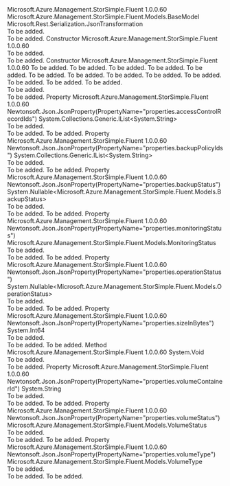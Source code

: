 <Type Name="VolumeInner" FullName="Microsoft.Azure.Management.StorSimple.Fluent.Models.VolumeInner">
  <TypeSignature Language="C#" Value="public class VolumeInner : Microsoft.Azure.Management.StorSimple.Fluent.Models.BaseModel" />
  <TypeSignature Language="ILAsm" Value=".class public auto ansi beforefieldinit VolumeInner extends Microsoft.Azure.Management.StorSimple.Fluent.Models.BaseModel" />
  <TypeSignature Language="DocId" Value="T:Microsoft.Azure.Management.StorSimple.Fluent.Models.VolumeInner" />
  <TypeSignature Language="VB.NET" Value="Public Class VolumeInner&#xA;Inherits BaseModel" />
  <TypeSignature Language="F#" Value="type VolumeInner = class&#xA;    inherit BaseModel" />
  <AssemblyInfo>
    <AssemblyName>Microsoft.Azure.Management.StorSimple.Fluent</AssemblyName>
    <AssemblyVersion>1.0.0.60</AssemblyVersion>
  </AssemblyInfo>
  <Base>
    <BaseTypeName>Microsoft.Azure.Management.StorSimple.Fluent.Models.BaseModel</BaseTypeName>
  </Base>
  <Interfaces />
  <Attributes>
    <Attribute>
      <AttributeName>Microsoft.Rest.Serialization.JsonTransformation</AttributeName>
    </Attribute>
  </Attributes>
  <Docs>
    <summary>To be added.</summary>
    <remarks>To be added.</remarks>
  </Docs>
  <Members>
    <Member MemberName=".ctor">
      <MemberSignature Language="C#" Value="public VolumeInner ();" />
      <MemberSignature Language="ILAsm" Value=".method public hidebysig specialname rtspecialname instance void .ctor() cil managed" />
      <MemberSignature Language="DocId" Value="M:Microsoft.Azure.Management.StorSimple.Fluent.Models.VolumeInner.#ctor" />
      <MemberSignature Language="VB.NET" Value="Public Sub New ()" />
      <MemberType>Constructor</MemberType>
      <AssemblyInfo>
        <AssemblyName>Microsoft.Azure.Management.StorSimple.Fluent</AssemblyName>
        <AssemblyVersion>1.0.0.60</AssemblyVersion>
      </AssemblyInfo>
      <Parameters />
      <Docs>
        <summary>To be added.</summary>
        <remarks>To be added.</remarks>
      </Docs>
    </Member>
    <Member MemberName=".ctor">
      <MemberSignature Language="C#" Value="public VolumeInner (long sizeInBytes, Microsoft.Azure.Management.StorSimple.Fluent.Models.VolumeType volumeType, System.Collections.Generic.IList&lt;string&gt; accessControlRecordIds, Microsoft.Azure.Management.StorSimple.Fluent.Models.VolumeStatus volumeStatus, Microsoft.Azure.Management.StorSimple.Fluent.Models.MonitoringStatus monitoringStatus, string id = null, string name = null, string type = null, Nullable&lt;Microsoft.Azure.Management.StorSimple.Fluent.Models.Kind&gt; kind = null, string volumeContainerId = null, Nullable&lt;Microsoft.Azure.Management.StorSimple.Fluent.Models.OperationStatus&gt; operationStatus = null, Nullable&lt;Microsoft.Azure.Management.StorSimple.Fluent.Models.BackupStatus&gt; backupStatus = null, System.Collections.Generic.IList&lt;string&gt; backupPolicyIds = null);" />
      <MemberSignature Language="ILAsm" Value=".method public hidebysig specialname rtspecialname instance void .ctor(int64 sizeInBytes, valuetype Microsoft.Azure.Management.StorSimple.Fluent.Models.VolumeType volumeType, class System.Collections.Generic.IList`1&lt;string&gt; accessControlRecordIds, valuetype Microsoft.Azure.Management.StorSimple.Fluent.Models.VolumeStatus volumeStatus, valuetype Microsoft.Azure.Management.StorSimple.Fluent.Models.MonitoringStatus monitoringStatus, string id, string name, string type, valuetype System.Nullable`1&lt;valuetype Microsoft.Azure.Management.StorSimple.Fluent.Models.Kind&gt; kind, string volumeContainerId, valuetype System.Nullable`1&lt;valuetype Microsoft.Azure.Management.StorSimple.Fluent.Models.OperationStatus&gt; operationStatus, valuetype System.Nullable`1&lt;valuetype Microsoft.Azure.Management.StorSimple.Fluent.Models.BackupStatus&gt; backupStatus, class System.Collections.Generic.IList`1&lt;string&gt; backupPolicyIds) cil managed" />
      <MemberSignature Language="DocId" Value="M:Microsoft.Azure.Management.StorSimple.Fluent.Models.VolumeInner.#ctor(System.Int64,Microsoft.Azure.Management.StorSimple.Fluent.Models.VolumeType,System.Collections.Generic.IList{System.String},Microsoft.Azure.Management.StorSimple.Fluent.Models.VolumeStatus,Microsoft.Azure.Management.StorSimple.Fluent.Models.MonitoringStatus,System.String,System.String,System.String,System.Nullable{Microsoft.Azure.Management.StorSimple.Fluent.Models.Kind},System.String,System.Nullable{Microsoft.Azure.Management.StorSimple.Fluent.Models.OperationStatus},System.Nullable{Microsoft.Azure.Management.StorSimple.Fluent.Models.BackupStatus},System.Collections.Generic.IList{System.String})" />
      <MemberSignature Language="F#" Value="new Microsoft.Azure.Management.StorSimple.Fluent.Models.VolumeInner : int64 * Microsoft.Azure.Management.StorSimple.Fluent.Models.VolumeType * System.Collections.Generic.IList&lt;string&gt; * Microsoft.Azure.Management.StorSimple.Fluent.Models.VolumeStatus * Microsoft.Azure.Management.StorSimple.Fluent.Models.MonitoringStatus * string * string * string * Nullable&lt;Microsoft.Azure.Management.StorSimple.Fluent.Models.Kind&gt; * string * Nullable&lt;Microsoft.Azure.Management.StorSimple.Fluent.Models.OperationStatus&gt; * Nullable&lt;Microsoft.Azure.Management.StorSimple.Fluent.Models.BackupStatus&gt; * System.Collections.Generic.IList&lt;string&gt; -&gt; Microsoft.Azure.Management.StorSimple.Fluent.Models.VolumeInner" Usage="new Microsoft.Azure.Management.StorSimple.Fluent.Models.VolumeInner (sizeInBytes, volumeType, accessControlRecordIds, volumeStatus, monitoringStatus, id, name, type, kind, volumeContainerId, operationStatus, backupStatus, backupPolicyIds)" />
      <MemberType>Constructor</MemberType>
      <AssemblyInfo>
        <AssemblyName>Microsoft.Azure.Management.StorSimple.Fluent</AssemblyName>
        <AssemblyVersion>1.0.0.60</AssemblyVersion>
      </AssemblyInfo>
      <Parameters>
        <Parameter Name="sizeInBytes" Type="System.Int64" />
        <Parameter Name="volumeType" Type="Microsoft.Azure.Management.StorSimple.Fluent.Models.VolumeType" />
        <Parameter Name="accessControlRecordIds" Type="System.Collections.Generic.IList&lt;System.String&gt;" />
        <Parameter Name="volumeStatus" Type="Microsoft.Azure.Management.StorSimple.Fluent.Models.VolumeStatus" />
        <Parameter Name="monitoringStatus" Type="Microsoft.Azure.Management.StorSimple.Fluent.Models.MonitoringStatus" />
        <Parameter Name="id" Type="System.String" />
        <Parameter Name="name" Type="System.String" />
        <Parameter Name="type" Type="System.String" />
        <Parameter Name="kind" Type="System.Nullable&lt;Microsoft.Azure.Management.StorSimple.Fluent.Models.Kind&gt;" />
        <Parameter Name="volumeContainerId" Type="System.String" />
        <Parameter Name="operationStatus" Type="System.Nullable&lt;Microsoft.Azure.Management.StorSimple.Fluent.Models.OperationStatus&gt;" />
        <Parameter Name="backupStatus" Type="System.Nullable&lt;Microsoft.Azure.Management.StorSimple.Fluent.Models.BackupStatus&gt;" />
        <Parameter Name="backupPolicyIds" Type="System.Collections.Generic.IList&lt;System.String&gt;" />
      </Parameters>
      <Docs>
        <param name="sizeInBytes">To be added.</param>
        <param name="volumeType">To be added.</param>
        <param name="accessControlRecordIds">To be added.</param>
        <param name="volumeStatus">To be added.</param>
        <param name="monitoringStatus">To be added.</param>
        <param name="id">To be added.</param>
        <param name="name">To be added.</param>
        <param name="type">To be added.</param>
        <param name="kind">To be added.</param>
        <param name="volumeContainerId">To be added.</param>
        <param name="operationStatus">To be added.</param>
        <param name="backupStatus">To be added.</param>
        <param name="backupPolicyIds">To be added.</param>
        <summary>To be added.</summary>
        <remarks>To be added.</remarks>
      </Docs>
    </Member>
    <Member MemberName="AccessControlRecordIds">
      <MemberSignature Language="C#" Value="public System.Collections.Generic.IList&lt;string&gt; AccessControlRecordIds { get; set; }" />
      <MemberSignature Language="ILAsm" Value=".property instance class System.Collections.Generic.IList`1&lt;string&gt; AccessControlRecordIds" />
      <MemberSignature Language="DocId" Value="P:Microsoft.Azure.Management.StorSimple.Fluent.Models.VolumeInner.AccessControlRecordIds" />
      <MemberSignature Language="VB.NET" Value="Public Property AccessControlRecordIds As IList(Of String)" />
      <MemberSignature Language="F#" Value="member this.AccessControlRecordIds : System.Collections.Generic.IList&lt;string&gt; with get, set" Usage="Microsoft.Azure.Management.StorSimple.Fluent.Models.VolumeInner.AccessControlRecordIds" />
      <MemberType>Property</MemberType>
      <AssemblyInfo>
        <AssemblyName>Microsoft.Azure.Management.StorSimple.Fluent</AssemblyName>
        <AssemblyVersion>1.0.0.60</AssemblyVersion>
      </AssemblyInfo>
      <Attributes>
        <Attribute>
          <AttributeName>Newtonsoft.Json.JsonProperty(PropertyName="properties.accessControlRecordIds")</AttributeName>
        </Attribute>
      </Attributes>
      <ReturnValue>
        <ReturnType>System.Collections.Generic.IList&lt;System.String&gt;</ReturnType>
      </ReturnValue>
      <Docs>
        <summary>To be added.</summary>
        <value>To be added.</value>
        <remarks>To be added.</remarks>
      </Docs>
    </Member>
    <Member MemberName="BackupPolicyIds">
      <MemberSignature Language="C#" Value="public System.Collections.Generic.IList&lt;string&gt; BackupPolicyIds { get; }" />
      <MemberSignature Language="ILAsm" Value=".property instance class System.Collections.Generic.IList`1&lt;string&gt; BackupPolicyIds" />
      <MemberSignature Language="DocId" Value="P:Microsoft.Azure.Management.StorSimple.Fluent.Models.VolumeInner.BackupPolicyIds" />
      <MemberSignature Language="VB.NET" Value="Public ReadOnly Property BackupPolicyIds As IList(Of String)" />
      <MemberSignature Language="F#" Value="member this.BackupPolicyIds : System.Collections.Generic.IList&lt;string&gt;" Usage="Microsoft.Azure.Management.StorSimple.Fluent.Models.VolumeInner.BackupPolicyIds" />
      <MemberType>Property</MemberType>
      <AssemblyInfo>
        <AssemblyName>Microsoft.Azure.Management.StorSimple.Fluent</AssemblyName>
        <AssemblyVersion>1.0.0.60</AssemblyVersion>
      </AssemblyInfo>
      <Attributes>
        <Attribute>
          <AttributeName>Newtonsoft.Json.JsonProperty(PropertyName="properties.backupPolicyIds")</AttributeName>
        </Attribute>
      </Attributes>
      <ReturnValue>
        <ReturnType>System.Collections.Generic.IList&lt;System.String&gt;</ReturnType>
      </ReturnValue>
      <Docs>
        <summary>To be added.</summary>
        <value>To be added.</value>
        <remarks>To be added.</remarks>
      </Docs>
    </Member>
    <Member MemberName="BackupStatus">
      <MemberSignature Language="C#" Value="public Nullable&lt;Microsoft.Azure.Management.StorSimple.Fluent.Models.BackupStatus&gt; BackupStatus { get; }" />
      <MemberSignature Language="ILAsm" Value=".property instance valuetype System.Nullable`1&lt;valuetype Microsoft.Azure.Management.StorSimple.Fluent.Models.BackupStatus&gt; BackupStatus" />
      <MemberSignature Language="DocId" Value="P:Microsoft.Azure.Management.StorSimple.Fluent.Models.VolumeInner.BackupStatus" />
      <MemberSignature Language="VB.NET" Value="Public ReadOnly Property BackupStatus As Nullable(Of BackupStatus)" />
      <MemberSignature Language="F#" Value="member this.BackupStatus : Nullable&lt;Microsoft.Azure.Management.StorSimple.Fluent.Models.BackupStatus&gt;" Usage="Microsoft.Azure.Management.StorSimple.Fluent.Models.VolumeInner.BackupStatus" />
      <MemberType>Property</MemberType>
      <AssemblyInfo>
        <AssemblyName>Microsoft.Azure.Management.StorSimple.Fluent</AssemblyName>
        <AssemblyVersion>1.0.0.60</AssemblyVersion>
      </AssemblyInfo>
      <Attributes>
        <Attribute>
          <AttributeName>Newtonsoft.Json.JsonProperty(PropertyName="properties.backupStatus")</AttributeName>
        </Attribute>
      </Attributes>
      <ReturnValue>
        <ReturnType>System.Nullable&lt;Microsoft.Azure.Management.StorSimple.Fluent.Models.BackupStatus&gt;</ReturnType>
      </ReturnValue>
      <Docs>
        <summary>To be added.</summary>
        <value>To be added.</value>
        <remarks>To be added.</remarks>
      </Docs>
    </Member>
    <Member MemberName="MonitoringStatus">
      <MemberSignature Language="C#" Value="public Microsoft.Azure.Management.StorSimple.Fluent.Models.MonitoringStatus MonitoringStatus { get; set; }" />
      <MemberSignature Language="ILAsm" Value=".property instance valuetype Microsoft.Azure.Management.StorSimple.Fluent.Models.MonitoringStatus MonitoringStatus" />
      <MemberSignature Language="DocId" Value="P:Microsoft.Azure.Management.StorSimple.Fluent.Models.VolumeInner.MonitoringStatus" />
      <MemberSignature Language="VB.NET" Value="Public Property MonitoringStatus As MonitoringStatus" />
      <MemberSignature Language="F#" Value="member this.MonitoringStatus : Microsoft.Azure.Management.StorSimple.Fluent.Models.MonitoringStatus with get, set" Usage="Microsoft.Azure.Management.StorSimple.Fluent.Models.VolumeInner.MonitoringStatus" />
      <MemberType>Property</MemberType>
      <AssemblyInfo>
        <AssemblyName>Microsoft.Azure.Management.StorSimple.Fluent</AssemblyName>
        <AssemblyVersion>1.0.0.60</AssemblyVersion>
      </AssemblyInfo>
      <Attributes>
        <Attribute>
          <AttributeName>Newtonsoft.Json.JsonProperty(PropertyName="properties.monitoringStatus")</AttributeName>
        </Attribute>
      </Attributes>
      <ReturnValue>
        <ReturnType>Microsoft.Azure.Management.StorSimple.Fluent.Models.MonitoringStatus</ReturnType>
      </ReturnValue>
      <Docs>
        <summary>To be added.</summary>
        <value>To be added.</value>
        <remarks>To be added.</remarks>
      </Docs>
    </Member>
    <Member MemberName="OperationStatus">
      <MemberSignature Language="C#" Value="public Nullable&lt;Microsoft.Azure.Management.StorSimple.Fluent.Models.OperationStatus&gt; OperationStatus { get; }" />
      <MemberSignature Language="ILAsm" Value=".property instance valuetype System.Nullable`1&lt;valuetype Microsoft.Azure.Management.StorSimple.Fluent.Models.OperationStatus&gt; OperationStatus" />
      <MemberSignature Language="DocId" Value="P:Microsoft.Azure.Management.StorSimple.Fluent.Models.VolumeInner.OperationStatus" />
      <MemberSignature Language="VB.NET" Value="Public ReadOnly Property OperationStatus As Nullable(Of OperationStatus)" />
      <MemberSignature Language="F#" Value="member this.OperationStatus : Nullable&lt;Microsoft.Azure.Management.StorSimple.Fluent.Models.OperationStatus&gt;" Usage="Microsoft.Azure.Management.StorSimple.Fluent.Models.VolumeInner.OperationStatus" />
      <MemberType>Property</MemberType>
      <AssemblyInfo>
        <AssemblyName>Microsoft.Azure.Management.StorSimple.Fluent</AssemblyName>
        <AssemblyVersion>1.0.0.60</AssemblyVersion>
      </AssemblyInfo>
      <Attributes>
        <Attribute>
          <AttributeName>Newtonsoft.Json.JsonProperty(PropertyName="properties.operationStatus")</AttributeName>
        </Attribute>
      </Attributes>
      <ReturnValue>
        <ReturnType>System.Nullable&lt;Microsoft.Azure.Management.StorSimple.Fluent.Models.OperationStatus&gt;</ReturnType>
      </ReturnValue>
      <Docs>
        <summary>To be added.</summary>
        <value>To be added.</value>
        <remarks>To be added.</remarks>
      </Docs>
    </Member>
    <Member MemberName="SizeInBytes">
      <MemberSignature Language="C#" Value="public long SizeInBytes { get; set; }" />
      <MemberSignature Language="ILAsm" Value=".property instance int64 SizeInBytes" />
      <MemberSignature Language="DocId" Value="P:Microsoft.Azure.Management.StorSimple.Fluent.Models.VolumeInner.SizeInBytes" />
      <MemberSignature Language="VB.NET" Value="Public Property SizeInBytes As Long" />
      <MemberSignature Language="F#" Value="member this.SizeInBytes : int64 with get, set" Usage="Microsoft.Azure.Management.StorSimple.Fluent.Models.VolumeInner.SizeInBytes" />
      <MemberType>Property</MemberType>
      <AssemblyInfo>
        <AssemblyName>Microsoft.Azure.Management.StorSimple.Fluent</AssemblyName>
        <AssemblyVersion>1.0.0.60</AssemblyVersion>
      </AssemblyInfo>
      <Attributes>
        <Attribute>
          <AttributeName>Newtonsoft.Json.JsonProperty(PropertyName="properties.sizeInBytes")</AttributeName>
        </Attribute>
      </Attributes>
      <ReturnValue>
        <ReturnType>System.Int64</ReturnType>
      </ReturnValue>
      <Docs>
        <summary>To be added.</summary>
        <value>To be added.</value>
        <remarks>To be added.</remarks>
      </Docs>
    </Member>
    <Member MemberName="Validate">
      <MemberSignature Language="C#" Value="public virtual void Validate ();" />
      <MemberSignature Language="ILAsm" Value=".method public hidebysig newslot virtual instance void Validate() cil managed" />
      <MemberSignature Language="DocId" Value="M:Microsoft.Azure.Management.StorSimple.Fluent.Models.VolumeInner.Validate" />
      <MemberSignature Language="VB.NET" Value="Public Overridable Sub Validate ()" />
      <MemberSignature Language="F#" Value="abstract member Validate : unit -&gt; unit&#xA;override this.Validate : unit -&gt; unit" Usage="volumeInner.Validate " />
      <MemberType>Method</MemberType>
      <AssemblyInfo>
        <AssemblyName>Microsoft.Azure.Management.StorSimple.Fluent</AssemblyName>
        <AssemblyVersion>1.0.0.60</AssemblyVersion>
      </AssemblyInfo>
      <ReturnValue>
        <ReturnType>System.Void</ReturnType>
      </ReturnValue>
      <Parameters />
      <Docs>
        <summary>To be added.</summary>
        <remarks>To be added.</remarks>
      </Docs>
    </Member>
    <Member MemberName="VolumeContainerId">
      <MemberSignature Language="C#" Value="public string VolumeContainerId { get; }" />
      <MemberSignature Language="ILAsm" Value=".property instance string VolumeContainerId" />
      <MemberSignature Language="DocId" Value="P:Microsoft.Azure.Management.StorSimple.Fluent.Models.VolumeInner.VolumeContainerId" />
      <MemberSignature Language="VB.NET" Value="Public ReadOnly Property VolumeContainerId As String" />
      <MemberSignature Language="F#" Value="member this.VolumeContainerId : string" Usage="Microsoft.Azure.Management.StorSimple.Fluent.Models.VolumeInner.VolumeContainerId" />
      <MemberType>Property</MemberType>
      <AssemblyInfo>
        <AssemblyName>Microsoft.Azure.Management.StorSimple.Fluent</AssemblyName>
        <AssemblyVersion>1.0.0.60</AssemblyVersion>
      </AssemblyInfo>
      <Attributes>
        <Attribute>
          <AttributeName>Newtonsoft.Json.JsonProperty(PropertyName="properties.volumeContainerId")</AttributeName>
        </Attribute>
      </Attributes>
      <ReturnValue>
        <ReturnType>System.String</ReturnType>
      </ReturnValue>
      <Docs>
        <summary>To be added.</summary>
        <value>To be added.</value>
        <remarks>To be added.</remarks>
      </Docs>
    </Member>
    <Member MemberName="VolumeStatus">
      <MemberSignature Language="C#" Value="public Microsoft.Azure.Management.StorSimple.Fluent.Models.VolumeStatus VolumeStatus { get; set; }" />
      <MemberSignature Language="ILAsm" Value=".property instance valuetype Microsoft.Azure.Management.StorSimple.Fluent.Models.VolumeStatus VolumeStatus" />
      <MemberSignature Language="DocId" Value="P:Microsoft.Azure.Management.StorSimple.Fluent.Models.VolumeInner.VolumeStatus" />
      <MemberSignature Language="VB.NET" Value="Public Property VolumeStatus As VolumeStatus" />
      <MemberSignature Language="F#" Value="member this.VolumeStatus : Microsoft.Azure.Management.StorSimple.Fluent.Models.VolumeStatus with get, set" Usage="Microsoft.Azure.Management.StorSimple.Fluent.Models.VolumeInner.VolumeStatus" />
      <MemberType>Property</MemberType>
      <AssemblyInfo>
        <AssemblyName>Microsoft.Azure.Management.StorSimple.Fluent</AssemblyName>
        <AssemblyVersion>1.0.0.60</AssemblyVersion>
      </AssemblyInfo>
      <Attributes>
        <Attribute>
          <AttributeName>Newtonsoft.Json.JsonProperty(PropertyName="properties.volumeStatus")</AttributeName>
        </Attribute>
      </Attributes>
      <ReturnValue>
        <ReturnType>Microsoft.Azure.Management.StorSimple.Fluent.Models.VolumeStatus</ReturnType>
      </ReturnValue>
      <Docs>
        <summary>To be added.</summary>
        <value>To be added.</value>
        <remarks>To be added.</remarks>
      </Docs>
    </Member>
    <Member MemberName="VolumeType">
      <MemberSignature Language="C#" Value="public Microsoft.Azure.Management.StorSimple.Fluent.Models.VolumeType VolumeType { get; set; }" />
      <MemberSignature Language="ILAsm" Value=".property instance valuetype Microsoft.Azure.Management.StorSimple.Fluent.Models.VolumeType VolumeType" />
      <MemberSignature Language="DocId" Value="P:Microsoft.Azure.Management.StorSimple.Fluent.Models.VolumeInner.VolumeType" />
      <MemberSignature Language="VB.NET" Value="Public Property VolumeType As VolumeType" />
      <MemberSignature Language="F#" Value="member this.VolumeType : Microsoft.Azure.Management.StorSimple.Fluent.Models.VolumeType with get, set" Usage="Microsoft.Azure.Management.StorSimple.Fluent.Models.VolumeInner.VolumeType" />
      <MemberType>Property</MemberType>
      <AssemblyInfo>
        <AssemblyName>Microsoft.Azure.Management.StorSimple.Fluent</AssemblyName>
        <AssemblyVersion>1.0.0.60</AssemblyVersion>
      </AssemblyInfo>
      <Attributes>
        <Attribute>
          <AttributeName>Newtonsoft.Json.JsonProperty(PropertyName="properties.volumeType")</AttributeName>
        </Attribute>
      </Attributes>
      <ReturnValue>
        <ReturnType>Microsoft.Azure.Management.StorSimple.Fluent.Models.VolumeType</ReturnType>
      </ReturnValue>
      <Docs>
        <summary>To be added.</summary>
        <value>To be added.</value>
        <remarks>To be added.</remarks>
      </Docs>
    </Member>
  </Members>
</Type>